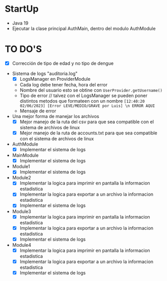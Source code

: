 # StartUp
- Java 19
- Ejecutar la clase principal AuthMain, dentro del modulo AuthModule

# TO DO'S
- [X] Corrección de tipo de edad y no tipo de dengue
- Sistema de logs "auditoria.log"
  - [X] LogsManager en ProviderModule
  - Cada log debe tener fecha, hora del error
  - Nombre del usuario esto se obtine con `UserProvider.getUsername()`
  - Tipo de error // talvez con el LogsManager se pueden poner distintos metodos que formateen con un nombre `[12:40:20 02/06/2023] [Error LEVE/MEDIO/GRAVE por Luis] \n ERROR AQUI`
  - Mensaje de error
- Una mejor forma de manejar los archivos
  - [X] Mejor manejo de la ruta del csv para que sea compatible con el sistema  de archivos de linux
  - [X] Mejor manejo de la ruta de accounts.txt para que sea compatible con el sistema de archivos de linux
- AuthModule
  - [X] Implementar el sistema de logs
- MainModule
  - [X] Implementar el sistema de logs
- Module1
  - [X] Implementar el sistema de logs
- Module2
  - [X] Implementar la logica para imprimir en pantalla la informacion estadistica
  - [X] Implementar la logica para exportar a un archivo la informacion estadistica
  - [X] Implementar el sistema de logs
- Module3
  - [X] Implementar la logica para imprimir en pantalla la informacion estadistica
  - [X] Implementar la logica para exportar a un archivo la informacion estadistica
  - [X] Implementar el sistema de logs
- Module4
  - [X] Implementar la logica para imprimir en pantalla la informacion estadistica
  - [X] Implementar la logica para exportar a un archivo la informacion estadistica
  - [X] Implementar el sistema de logs
